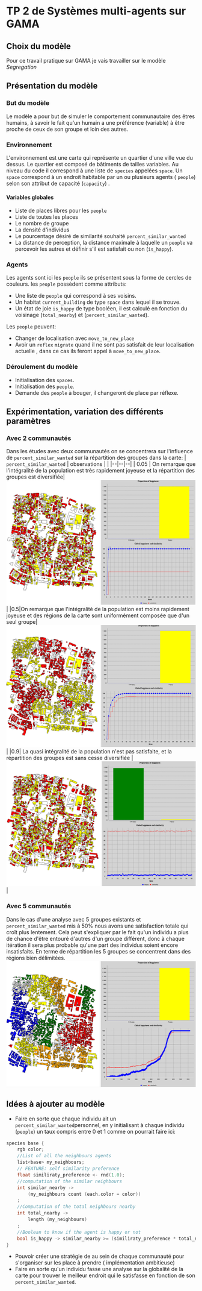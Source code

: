 # TP 2 de Systèmes multi-agents sur GAMA

## Choix du modèle

Pour ce travail pratique sur GAMA je vais travailler sur le modèle *Segregation*

## Présentation du modèle
### But du modèle 
Le modèle a pour but de simuler le comportement communautaire des êtres humains, à savoir le fait qu'un humain a une préférence (variable) à être proche de ceux de son groupe et loin des autres.

### Environnement 


L'environnement est une carte qui représente un quartier d'une ville vue du dessus. Le quartier est composé de bâtiments de tailles variables. Au niveau du code il correspond à une liste de `species` appelées `space`. Un `space` correspond à un endroit habitable par un ou plusieurs agents ( `people`) selon son attribut de capacité (`capacity`) . 
#### Variables globales
* Liste de places libres pour les `people`
* Liste de toutes les places
* Le nombre de groupe
* La densité d'individus
* Le pourcentage désiré de similarité souhaité `percent_similar_wanted`
* La distance de perception, la distance maximale à laquelle un `people` va percevoir les autres et définir s'il est satisfait ou non (`is_happy`).
### Agents

Les agents sont ici les `people` ils se présentent sous la forme de cercles de couleurs.
 les `people` possèdent comme attributs:
* Une liste de `people` qui correspond à ses voisins.
* Un habitat `current_building` de type `space` dans lequel il se trouve.
* Un état de joie `is_happy` de type booléen, il est calculé en fonction du voisinage (`total_nearby`) et  (`percent_similar_wanted`).

Les `people` peuvent:
* Changer de localisation avec `move_to_new_place`
* Avoir un `reflex`  `migrate` quand il ne sont pas satisfait de leur localisation actuelle , dans ce cas ils feront appel à `move_to_new_place`.

### Déroulement du modèle
* Initialisation des `spaces`.
* Initialisation des `people`.
* Demande des `people` à bouger, il changeront de place par réflexe.

## Expérimentation, variation des différents paramètres
### Avec 2 communautés
Dans les études avec deux communautés on se concentrera sur l'influence de `percent_similar_wanted` sur la répartition des groupes dans la carte:
| `percent_similar_wanted` | observations | |
|--|--|--|
| 0.05 | On remarque que l'intégralité de la population est très rapidement joyeuse et la répartition des groupes est diversifiée| ![img](./images/five.PNG) |
|0.5|On remarque que l'intégralité de la population est moins rapidement joyeuse et des régions de la carte sont uniformément composée que d'un seul groupe|![img](./images/fifty_percent.PNG) |
|0.9| La quasi intégralité de la population n'est pas satisfaite, et la répartition des groupes est sans cesse diversifiée  | ![img](./images/ninety.PNG)|
### Avec 5 communautés
Dans le cas d'une analyse avec 5 groupes existants et `percent_similar_wanted` mis à 50% nous avons une satisfaction totale qui croît plus lentement. Cela peut s'expliquer par le fait qu'un individu a plus de chance d'être entouré d'autres d'un groupe différent, donc à chaque itération il sera plus probable qu'une part des individus soient encore insatisfaits. En terme de répartition les 5 groupes se concentrent dans des régions bien délimitées.
![img](./images/fivegroups.PNG)

## Idées à ajouter au modèle

* Faire en sorte que chaque individu ait un `percent_similar_wanted`personnel, en y initialisant à chaque individu (`people`) un taux compris entre $0$ et $1$ comme on pourrait faire ici:
```c
species base {
	rgb color;
	//List of all the neighbours agents
	list<base> my_neighbours;
	// FEATURE: self similarity preference
	float similiraty_preference <- rnd(1.0);
	//computation of the similar neighbours
	int similar_nearby -> 
		(my_neighbours count (each.color = color))
	;
	//Computation of the total neighbours nearby
	int total_nearby -> 
		length (my_neighbours)
	;
	//Boolean to know if the agent is happy or not
	bool is_happy -> similar_nearby >= (similiraty_preference * total_nearby ) ;
}
```
* Pouvoir créer une stratégie de au sein de chaque communauté pour s'organiser sur les place à prendre ( implémentation ambitieuse)
* Faire en sorte qu'un individu fasse une analyse sur la globalité de la carte pour trouver le meilleur endroit qui le satisfasse en fonction de son `percent_similar_wanted`.